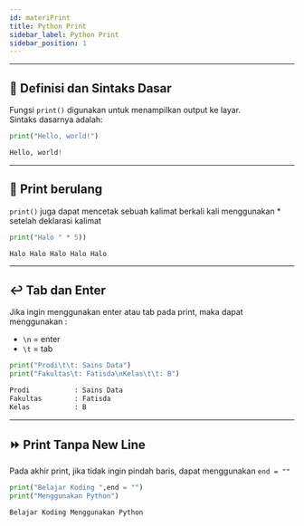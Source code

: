 ```yaml
---
id: materiPrint
title: Python Print
sidebar_label: Python Print
sidebar_position: 1
---
```


---
## 📖 Definisi dan Sintaks Dasar

Fungsi `print()` digunakan untuk menampilkan output ke layar.  
Sintaks dasarnya adalah:

```py title="hello_world.py"
print("Hello, world!")
```
```py title="output"
Hello, world!
```

---
## 🔁 Print berulang

`print()` juga dapat mencetak sebuah kalimat berkali kali menggunakan * setelah deklarasi kalimat

```py title="print_berulang.py"
print("Halo " * 5))
```
```py title="output"
Halo Halo Halo Halo Halo 
```

---
## ↩️ Tab dan Enter

Jika ingin menggunakan enter atau tab pada print, maka dapat menggunakan :  
- `\n` = enter  
- `\t` = tab

```py title="tab_dan_enter.py"
print("Prodi\t\t: Sains Data")
print("Fakultas\t: Fatisda\nKelas\t\t: B")
```

```py title="output"
Prodi           : Sains Data
Fakultas        : Fatisda
Kelas           : B
```

---
## ⏩ Print Tanpa New Line

Pada akhir print, jika tidak ingin pindah baris, dapat menggunakan `end = ""`

```py title="print_tanpa_new_line.py"
print("Belajar Koding ",end = "")
print("Menggunakan Python")
```

```py title="output"
Belajar Koding Menggunakan Python
```
